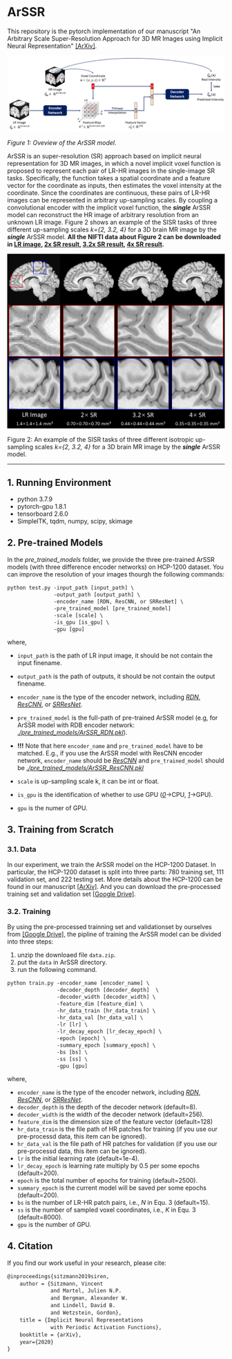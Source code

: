 # ArSSR

This repository is the pytorch implementation of our manuscript "An Arbitrary Scale Super-Resolution Approach for 3D MR Images using Implicit Neural Representation" [[ArXiv]](www.baidu.com).

![pipline](./fig/pipeline.png)

*Figure 1: Oveview of the ArSSR model.*

ArSSR is an super-resolution (SR) approach based on implicit neural representation for 3D MR images, in which a novel implicit voxel function is proposed to represent each pair of LR-HR images in the single-image SR tasks. Specifically, the function takes a spatial coordinate and a feature vector for the coordinate as inputs, then estimates the voxel intensity at the coordinate. Since the coordinates are continuous, these pairs of LR-HR images can be represented in arbitrary up-sampling scales. By coupling a convolutional encoder with the implicit voxel function, the ***single*** ArSSR model can reconstruct the HR image of arbitrary resolution from an unknown LR image. Figure 2 shows an example of the SISR tasks of three different up-sampling scales *k={2, 3.2, 4}* for a 3D brain MR image by the ***single*** ArSSR model. **All the NIFTI data about Figure 2 can be downloaded in [LR image](https://drive.google.com/file/d/1C_mMB4Lpu530zmgBE343MxULBKNzKsev/view?usp=sharing), [2x SR result](https://drive.google.com/file/d/1H_rbVgvdxtTTEcuYF4hPxZ93I4UUT6J2/view?usp=sharing), [3.2x SR result](https://drive.google.com/file/d/1BCj-YdPz6ta5-UONqc8Yl_4i3sYa6mZY/view?usp=sharing), [4x SR result](https://drive.google.com/file/d/1Mnzp4DK-GHJxF962VJa7iOHT5adlBdET/view?usp=sharing).** 

![example](./fig/ex.png)

Figure 2: An example of the SISR tasks of three different  isotropic up-sampling scales *k={2, 3.2, 4}* for a 3D brain MR image by the ***single*** ArSSR model.

---

## 1.  Running Environment

- python 3.7.9
- pytorch-gpu 1.8.1
- tensorboard 2.6.0
- SimpleITK,  tqdm, numpy, scipy, skimage

## 2.  Pre-trained Models

In the *pre_trained_models* folder, we provide the three pre-trained ArSSR models (with three difference encoder networks) on HCP-1200 dataset. You can improve the resolution of your images thourgh the following commands:

```shell
python test.py -input_path [input_path] \
               -output_path [output_path] \
               -encoder_name [RDN, ResCNN, or SRResNet] \
               -pre_trained_model [pre_trained_model]
               -scale [scale] \
               -is_gpu [is_gpu] \
               -gpu [gpu]
```

where,

- `input_path` is the path of LR input image, it should be not contain the input finename.
- `output_path` is the path of outputs, it should be not contain the output finename.
- `encoder_name` is the type of the encoder network, including *<u>RDN</u>*, *<u>ResCNN</u>*, or *<u>SRResNet</u>*.
- `pre_trained_model` is the full-path of pre-trained ArSSR model (e.g, for ArSSR model with RDB encoder network: *<u>./pre_trained_models/ArSSR_RDN.pkl</u>*).

- **!!!** Note that here `encoder_name` and `pre_trained_model` have to be matched. E.g., if you use the ArSSR model with ResCNN encoder network, `encoder_name` should be *<u>ResCNN</u>* and `pre_trained_model` should be *<u>./pre_trained_models/ArSSR_ResCNN.pkl</u>*

- `scale` is up-sampling scale k, it can be int or float. 
- `is_gpu`  is the identification of whether to use GPU (<u>*0*</u>->CPU, <u>*1*</u>->GPU).
-  `gpu` is the numer of GPU.

## 3.  Training from Scratch

### 3.1.  Data

In our experiment, we train the ArSSR model on the HCP-1200 Dataset. In particular, the HCP-1200 dataset is split into three parts: 780 training set, 111 validation set, and 222 testing set.  More details about the HCP-1200 can be found in our manuscript [[ArXiv]](www.baidu.com). And you can download the pre-processed training set and validation set [[Google Drive]](https://drive.google.com/file/d/1xAAAPM3QBM6xxswdrVHb8auyECNrVdvz/view?usp=sharing).

### 3.2.  Training

By using the pre-processed trainning set and validationset by ourselves from [[Google Drive]](https://drive.google.com/file/d/1xAAAPM3QBM6xxswdrVHb8auyECNrVdvz/view?usp=sharing), the pipline of training the ArSSR model can be divided into three steps:

1. unzip the downloaed file `data.zip`.
2. put the `data` in ArSSR directory.
3. run the following command.

```shell
python train.py -encoder_name [encoder_name] \
                -decoder_depth [decoder_depth]	\
                -decoder_width [decoder_width] \
                -feature_dim [feature_dim] \
                -hr_data_train [hr_data_train] \
                -hr_data_val [hr_data_val] \
                -lr [lr] \
                -lr_decay_epoch [lr_decay_epoch] \
                -epoch [epoch] \
                -summary_epoch [summary_epoch] \
                -bs [bs] \
                -ss [ss] \
                -gpu [gpu]
```

where,

- `encoder_name` is the type of the encoder network, including *<u>RDN</u>*, *<u>ResCNN</u>*, or *<u>SRResNet</u>*.
- `decoder_depth` is the depth of the decoder network (default=8).
- `decoder_width` is the width of the decoder network (default=256).
- `feature_dim` is the dimension size of the feature vector (default=128)
- `hr_data_train` is the file path of HR patches for training (if you use our pre-processd data, this item can be ignored).
- `hr_data_val` is the file path of HR patches for validation (if you use our pre-processd data, this item can be ignored).
- `lr` is the initial learning rate (default=1e-4).
- `lr_decay_epoch` is learning rate multiply by 0.5 per some epochs (default=200).
- `epoch` is the total number of epochs for training (default=2500).
- `summary_epoch` is the current model will be saved per some epochs (default=200).
- `bs` is the number of LR-HR patch pairs, i.e., *N* in Equ. 3 (default=15).
- `ss` is  the number of sampled voxel coordinates, i.e., *K* in Equ. 3 (default=8000).
- `gpu` is the number of GPU.

## 4.  Citation

If you find our work useful in your research, please cite:

```latex
@inproceedings{sitzmann2019siren,
    author = {Sitzmann, Vincent
              and Martel, Julien N.P.
              and Bergman, Alexander W.
              and Lindell, David B.
              and Wetzstein, Gordon},
    title = {Implicit Neural Representations
              with Periodic Activation Functions},
    booktitle = {arXiv},
    year={2020}
}
```



